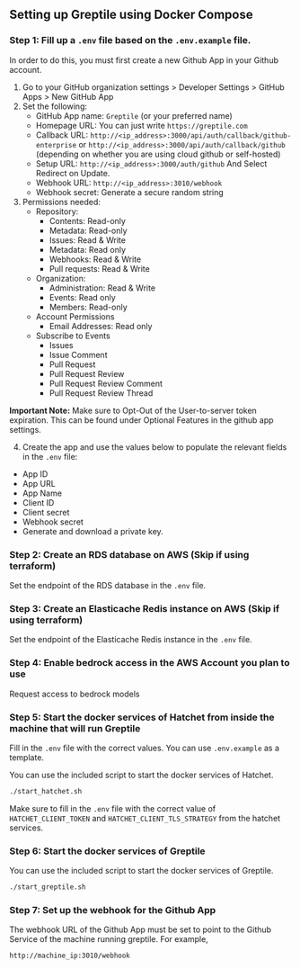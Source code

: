 ## Setting up Greptile using Docker Compose

### Step 1: Fill up a `.env` file based on the `.env.example` file. 
In order to do this, you must first create a new Github App in your Github account. 

1. Go to your GitHub organization settings > Developer Settings > GitHub Apps > New GitHub App
2. Set the following:
    - GitHub App name: `Greptile` (or your preferred name)
    - Homepage URL: You can just write `https://greptile.com`
    - Callback URL: `http://<ip_address>:3000/api/auth/callback/github-enterprise` or `http://<ip_address>:3000/api/auth/callback/github` (depending on whether you are using cloud github or self-hosted)
    - Setup URL: `http://<ip_address>:3000/auth/github` And Select Redirect on Update.
    - Webhook URL: `http://<ip_address>:3010/webhook`
    - Webhook secret: Generate a secure random string
3. Permissions needed:
    - Repository:
      - Contents: Read-only
      - Metadata: Read-only
      - Issues: Read & Write
      - Metadata: Read only
      - Webhooks: Read & Write
      - Pull requests: Read & Write
    - Organization:
      - Administration: Read & Write
      - Events: Read only    
      - Members: Read-only
    - Account Permissions
      - Email Addresses: Read only
    - Subscribe to Events
      - Issues
      - Issue Comment
      - Pull Request
      - Pull Request Review
      - Pull Request Review Comment
      - Pull Request Review Thread
     
**Important Note:** Make sure to Opt-Out of the User-to-server token expiration. This can be found under Optional Features in the github app settings.

4. Create the app and use the values below to populate the relevant fields in the `.env` file:
  - App ID 
  - App URL 
  - App Name 
  - Client ID
  - Client secret
  - Webhook secret
  - Generate and download a private key.


### Step 2: Create an RDS database on AWS (Skip if using terraform)
Set the endpoint of the RDS database in the `.env` file.

### Step 3: Create an Elasticache Redis instance on AWS (Skip if using terraform)
Set the endpoint of the Elasticache Redis instance in the `.env` file.

### Step 4: Enable bedrock access in the AWS Account you plan to use
Request access to bedrock models

### Step 5: Start the docker services of Hatchet from inside the machine that will run Greptile
Fill in the `.env` file with the correct values. You can use `.env.example` as a template.

You can use the included script to start the docker services of Hatchet.
```sh
./start_hatchet.sh
```
Make sure to fill in the `.env` file with the correct value of `HATCHET_CLIENT_TOKEN` and `HATCHET_CLIENT_TLS_STRATEGY` from the hatchet services.

### Step 6: Start the docker services of Greptile
You can use the included script to start the docker services of Greptile.
```sh
./start_greptile.sh
```

### Step 7: Set up the webhook for the Github App
The webhook URL of the Github App must be set to point to the Github Service of the machine running greptile. 
For example, 
```sh
http://machine_ip:3010/webhook
```
